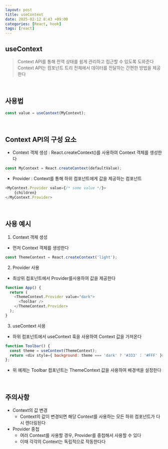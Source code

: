 ```yaml
---
layout: post
title: useContext
date: 2025-02-12 8:43 +09:00
categories: [React, hook]
tags: [react]
---
```


## useContext
> Context API를 통해 전역 상태를 쉽게 관리하고 접근할 수 있도록 도와준다
> Context API는 컴포넌트 트리 전체에서 데이터를 전달하는 간편한 방법을 제공한다

<br>

## 사용법
```javascript
const value = useContext(MyContext);
```

<br>

## Context API의 구성 요소
- Context 객체 생성 : React.createContext()를 사용하여 Context 객체를 생성한다
```javascript
const MyContext = React.createContext(defaultValue);
```
- Provider : Context를 통해 하위 컴포넌트에게 값을 제공하는 컴포넌트
```javascript
<MyContext.Provider value={/* some value */}>
    {children}
</MyContext.Provider>
```

<br>

## 사용 예시
1. Context 객체 생성
- 먼저 Context 객체를 생성한다
```javascript
const ThemeContext = React.createContext('light');
```

2. Provider 사용
- 최상위 컴포넌트에서 Provider를사용하여 값을 제공한다

```javascript
function App() {
  return (
    <ThemeContext.Provider value="dark">
      <Toolbar />
    </ThemeContext.Provider>
  );
}
```

3. useContext 사용
- 하위 컴포넌트에서 useContext 훅을 사용하여 Context 값을 가져온다
```javascript
function Toolbar() {
  const theme = useContext(ThemeContext);
  return <div style={ background: theme === 'dark' ? '#333' : '#FFF' }>Toolbar</div>
};
```
- 위 예제는 Toolbar 컴포넌트는 ThemeContext 값을 사용하여 배경색을 설정한다

<br>

## 주의사항
- Context의 값 변경
  - Context의 값이 변경되면 해당 Context를 사용하는 모든 하위 컴포넌트가 다시 렌더링된다 
- Provider 중첩
  - 여러 Context를 사용할 경우, Provider를 중첩해서 사용할 수 있다
  - 이때 각각의 Context는 독립적으로 작동한다다